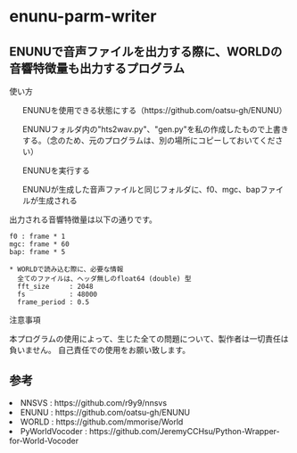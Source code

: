 # enunu-parm-writer
<h2>ENUNUで音声ファイルを出力する際に、WORLDの音響特徴量も出力するプログラム</h2>
<p>使い方</p>
<ol>ENUNUを使用できる状態にする（https://github.com/oatsu-gh/ENUNU）</ol>
<ol>ENUNUフォルダ内の"hts2wav.py"、"gen.py"を私の作成したもので上書きする。（念のため、元のプログラムは、別の場所にコピーしておいてください）</ol>
<ol>ENUNUを実行する</ol>
<ol>ENUNUが生成した音声ファイルと同じフォルダに、f0、mgc、bapファイルが生成される</ol>

<p>出力される音響特徴量は以下の通りです。</p>

	f0 : frame * 1
	mgc: frame * 60
	bap: frame * 5
	
	* WORLDで読み込む際に、必要な情報
	  全てのファイルは、ヘッダ無しのfloat64 (double) 型
	  fft_size     : 2048 
	  fs           : 48000
	  frame_period : 0.5

<p>注意事項</p>
本プログラムの使用によって、生じた全ての問題について、製作者は一切責任は負いません。
自己責任での使用をお願い致します。

<h2>参考</h2>
<li>NNSVS          : https://github.com/r9y9/nnsvs </li>	
<li>ENUNU          : https://github.com/oatsu-gh/ENUNU </li>
<li>WORLD          : https://github.com/mmorise/World </li>
<li>PyWorldVocoder : https://github.com/JeremyCCHsu/Python-Wrapper-for-World-Vocoder </li>
